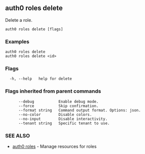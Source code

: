 ## auth0 roles delete

Delete a role.

```
auth0 roles delete [flags]
```

### Examples

```
auth0 roles delete
auth0 roles delete <id>
```

### Flags

```
  -h, --help   help for delete
```

### Flags inherited from parent commands

```
      --debug           Enable debug mode.
      --force           Skip confirmation.
      --format string   Command output format. Options: json.
      --no-color        Disable colors.
      --no-input        Disable interactivity.
      --tenant string   Specific tenant to use.
```

### SEE ALSO

* [auth0 roles](auth0_roles.md)	 - Manage resources for roles
